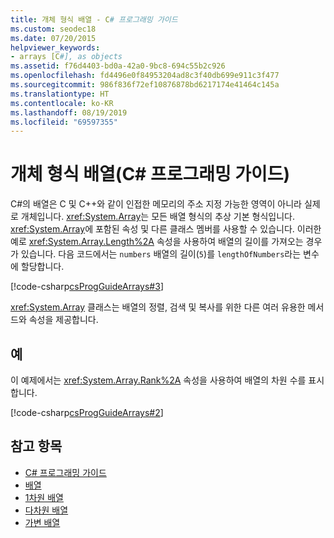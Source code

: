 ```yaml
---
title: 개체 형식 배열 - C# 프로그래밍 가이드
ms.custom: seodec18
ms.date: 07/20/2015
helpviewer_keywords:
- arrays [C#], as objects
ms.assetid: f76d4403-bd0a-42a0-9bc8-694c55b2c926
ms.openlocfilehash: fd4496e0f84953204ad8c3f40db699e911c3f477
ms.sourcegitcommit: 986f836f72ef10876878bd6217174e41464c145a
ms.translationtype: HT
ms.contentlocale: ko-KR
ms.lasthandoff: 08/19/2019
ms.locfileid: "69597355"
---
```

# <a name="arrays-as-objects-c-programming-guide"></a>개체 형식 배열(C# 프로그래밍 가이드)

C#의 배열은 C 및 C++와 같이 인접한 메모리의 주소 지정 가능한 영역이 아니라 실제로 개체입니다. <xref:System.Array>는 모든 배열 형식의 추상 기본 형식입니다. <xref:System.Array>에 포함된 속성 및 다른 클래스 멤버를 사용할 수 있습니다. 이러한 예로 <xref:System.Array.Length%2A> 속성을 사용하여 배열의 길이를 가져오는 경우가 있습니다. 다음 코드에서는 `numbers` 배열의 길이(`5`)를 `lengthOfNumbers`라는 변수에 할당합니다.  
  
 [!code-csharp[csProgGuideArrays#3](~/samples/snippets/csharp/VS_Snippets_VBCSharp/csProgGuideArrays/CS/Arrays.cs#3)]  
  
 <xref:System.Array> 클래스는 배열의 정렬, 검색 및 복사를 위한 다른 여러 유용한 메서드와 속성을 제공합니다.  
  
## <a name="example"></a>예

 이 예제에서는 <xref:System.Array.Rank%2A> 속성을 사용하여 배열의 차원 수를 표시합니다.  
  
 [!code-csharp[csProgGuideArrays#2](~/samples/snippets/csharp/VS_Snippets_VBCSharp/csProgGuideArrays/CS/Arrays.cs#2)]  
  
## <a name="see-also"></a>참고 항목

- [C# 프로그래밍 가이드](../index.md)
- [배열](./index.md)
- [1차원 배열](./single-dimensional-arrays.md)
- [다차원 배열](./multidimensional-arrays.md)
- [가변 배열](./jagged-arrays.md)
